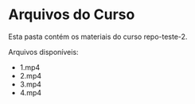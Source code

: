 # Arquivos do Curso

Esta pasta contém os materiais do curso repo-teste-2.

Arquivos disponíveis:
- 1.mp4
- 2.mp4
- 3.mp4
- 4.mp4